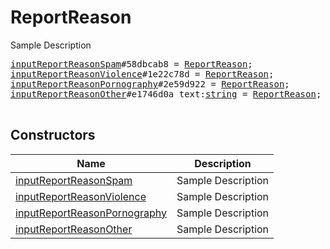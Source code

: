 # ReportReason

Sample Description

<pre>
<a href="../constructor/inputReportReasonSpam">inputReportReasonSpam</a>#58dbcab8 = <a href="../type/ReportReason.md">ReportReason</a>;
<a href="../constructor/inputReportReasonViolence">inputReportReasonViolence</a>#1e22c78d = <a href="../type/ReportReason.md">ReportReason</a>;
<a href="../constructor/inputReportReasonPornography">inputReportReasonPornography</a>#2e59d922 = <a href="../type/ReportReason.md">ReportReason</a>;
<a href="../constructor/inputReportReasonOther">inputReportReasonOther</a>#e1746d0a text:<a href="../type/string.md">string</a> = <a href="../type/ReportReason.md">ReportReason</a>;

</pre>

## Constructors

| Name | Description |
|------|-------------|
| [inputReportReasonSpam](../constructor/inputReportReasonSpam.md) | Sample Description |
| [inputReportReasonViolence](../constructor/inputReportReasonViolence.md) | Sample Description |
| [inputReportReasonPornography](../constructor/inputReportReasonPornography.md) | Sample Description |
| [inputReportReasonOther](../constructor/inputReportReasonOther.md) | Sample Description |

